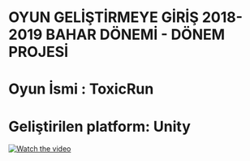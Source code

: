 # OYUN GELİŞTİRMEYE GİRİŞ 2018-2019 BAHAR DÖNEMİ - DÖNEM PROJESİ

# Oyun İsmi : ToxicRun

# Geliştirilen platform: Unity




[![Watch the video](https://i.imgur.com/vKb2F1B.png)](https://youtu.be/YTOupU2mcNo)
